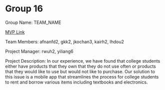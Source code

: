 # Group 16
Group Name: TEAM_NAME

[MVP Link](https://docs.google.com/document/d/1_WjqWjOyOFAfaJ-uEPSrsKRdiPTJNP8NNb80Qa9RvAo/edit?usp=sharing)

Team Members: afnanfd2, gkk2, jkochan3, kairh2, lhdou2

Project Manager: rwuh2, yiliang6

Project Description: In our experience, we have found that college students either have products that they own that they do not use often or products that they would like to use but would not like to purchase. Our solution to this issue is a mobile app that streamlines the process for college students to rent and borrow various items including textbooks and electronics. 
